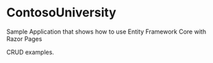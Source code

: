 # ContosoUniversity
Sample Application that shows how to use Entity Framework Core with Razor Pages

CRUD examples.
